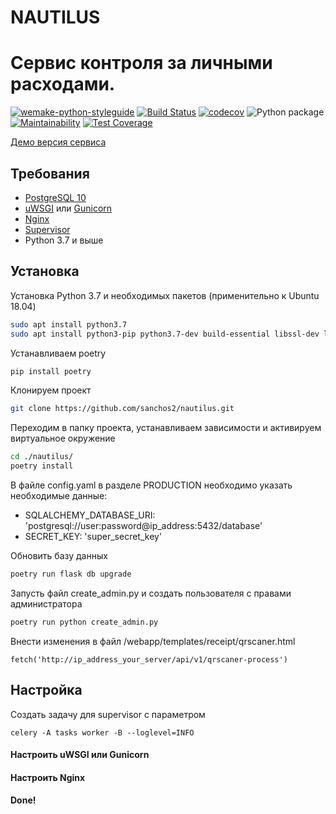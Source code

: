 # NAUTILUS
# Сервис контроля за личными расходами.

[![wemake-python-styleguide](https://img.shields.io/badge/style-wemake-000000.svg)](https://github.com/wemake-services/wemake-python-styleguide)
[![Build Status](https://travis-ci.org/sanchos2/nautilus.svg?branch=master)](https://travis-ci.org/sanchos2/nautilus)
[![codecov](https://codecov.io/gh/sanchos2/nautilus/branch/master/graph/badge.svg)](https://codecov.io/gh/sanchos2/nautilus)
![Python package](https://github.com/sanchos2/nautilus/workflows/Python%20package/badge.svg)
[![Maintainability](https://api.codeclimate.com/v1/badges/a03b307b105a308b8673/maintainability)](https://codeclimate.com/github/sanchos2/nautilus/maintainability)
[![Test Coverage](https://api.codeclimate.com/v1/badges/a03b307b105a308b8673/test_coverage)](https://codeclimate.com/github/sanchos2/nautilus/test_coverage)

[Демо версия сервиса](https://nautilus.com.ru) 



## Требования

- [PostgreSQL 10](https://www.postgresql.org/)
- [uWSGI](https://uwsgi-docs.readthedocs.io/en/latest/) или [Gunicorn](https://gunicorn.org/)
- [Nginx](https://nginx.org/)
- [Supervisor](http://supervisord.org/)
- Python 3.7 и выше


## Установка

Установка Python 3.7 и необходимых пакетов (применительно к Ubuntu 18.04)
```bash
sudo apt install python3.7
sudo apt install python3-pip python3.7-dev build-essential libssl-dev libffi-dev python3-setuptools python3.7-venv
```

Устанавливаем poetry
```bash
pip install poetry
```

Клонируем проект
```bash
git clone https://github.com/sanchos2/nautilus.git
```
Переходим в папку проекта, устанавливаем зависимости и активируем виртуальное окружение
```bash
cd ./nautilus/
poetry install
```
В файле config.yaml в разделе PRODUCTION необходимо указать необходимые данные:
- SQLALCHEMY_DATABASE_URI: 'postgresql://user:password@ip_address:5432/database'
- SECRET_KEY: 'super_secret_key'

Обновить базу данных
```bash
poetry run flask db upgrade
```

Запусть файл create_admin.py и создать пользователя с правами администратора
```bash
poetry run python create_admin.py
```
Внести изменения в файл /webapp/templates/receipt/qrscaner.html
```
fetch('http://ip_address_your_server/api/v1/qrscaner-process')
```

## Настройка
Создать задачу для supervisor c параметром
```
celery -A tasks worker -B --loglevel=INFO
```
#### Настроить uWSGI или Gunicorn
#### Настроить Nginx

#### Done!

